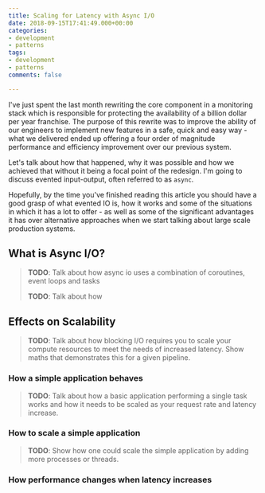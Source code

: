 ```yaml
---
title: Scaling for Latency with Async I/O
date: 2018-09-15T17:41:49.000+00:00
categories:
- development
- patterns
tags:
- development
- patterns
comments: false

---
```

I've just spent the last month rewriting the core component in a monitoring stack which is responsible for protecting the availability of a billion dollar per year franchise. The purpose of this rewrite was to improve the ability of our engineers to implement new features in a safe, quick and easy way - what we delivered ended up offering a four order of magnitude performance and efficiency improvement over our previous system.

Let's talk about how that happened, why it was possible and how we achieved that without it being a focal point of the redesign. I'm going to discuss evented input-output, often referred to as `async`.

Hopefully, by the time you've finished reading this article you should have a good grasp of what evented IO is, how it works and some of the situations in which it has a lot to offer - as well as some of the significant advantages it has over alternative approaches when we start talking about large scale production systems.

<!--more-->

## What is Async I/O?

> **TODO**: Talk about how async io uses a combination of coroutines, event loops and tasks
>
> **TODO**: Talk about how

## Effects on Scalability

> **TODO**: Talk about how blocking I/O requires you to scale your compute resources to meet the needs of increased latency. Show maths that demonstrates this for a given pipeline.

### How a simple application behaves

> **TODO**: Talk about how a basic application performing a single task works and how it needs to be scaled as your request rate and latency increase.

### How to scale a simple application

> **TODO**: Show how one could scale  the simple application by adding more processes or threads.

### How performance changes when latency increases